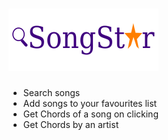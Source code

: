 # ![logo](src/logo.png)

- Search songs
- Add songs to your favourites list
- Get Chords of a song on clicking
- Get Chords by an artist
